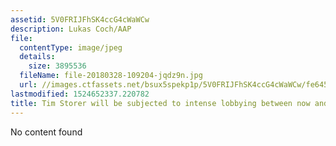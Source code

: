 ```yaml
---
assetid: 5V0FRIJFhSK4ccG4cWaWCw
description: Lukas Coch/AAP
file:
  contentType: image/jpeg
  details:
    size: 3895536
  fileName: file-20180328-109204-jqdz9n.jpg
  url: //images.ctfassets.net/bsux5spekp1p/5V0FRIJFhSK4ccG4cWaWCw/fe645fe95f308734399beb2f3ab0de60/file-20180328-109204-jqdz9n.jpg
lastmodified: 1524652337.220782
title: Tim Storer will be subjected to intense lobbying between now and budget week.
---
```

No content found